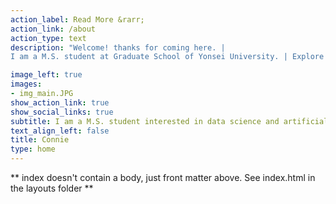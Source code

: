 ```yaml
---
action_label: Read More &rarr;
action_link: /about
action_type: text
description: "Welcome! thanks for coming here. | 
I am a M.S. student at Graduate School of Yonsei University. | Explore the top bar to find the articles which you want."

image_left: true
images:
- img_main.JPG
show_action_link: true
show_social_links: true
subtitle: I am a M.S. student interested in data science and artificial intelligence. 
text_align_left: false
title: Connie
type: home
---
```


** index doesn't contain a body, just front matter above.
See index.html in the layouts folder **
